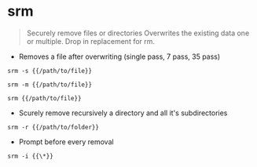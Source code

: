 # srm

> Securely remove files or directories
> Overwrites the existing data one or multiple. Drop in replacement for rm.

- Removes a file after overwriting (single pass, 7 pass, 35 pass)

`srm -s {{/path/to/file}}`

`srm -m {{/path/to/file}}`

`srm {{/path/to/file}}`

- Scurely remove recursively a directory and all it's subdirectories

`srm -r {{/path/to/folder}}`

- Prompt before every removal

`srm -i {{\*}}`
